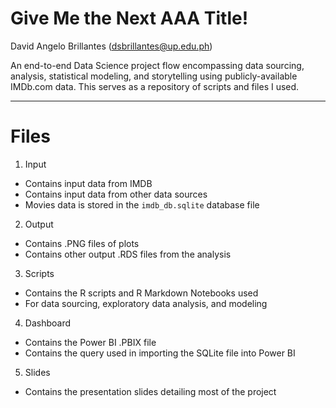 # Give Me the Next AAA Title!
David Angelo Brillantes (dsbrillantes@up.edu.ph)

An end-to-end Data Science project flow encompassing data sourcing, analysis, statistical modeling, and storytelling using publicly-available IMDb.com data. This serves as a repository of scripts and files I used.

------------------------------

# Files

1. Input
  - Contains input data from IMDB
  - Contains input data from other data sources
  - Movies data is stored in the `imdb_db.sqlite` database file
2. Output
  - Contains .PNG files of plots
  - Contains other output .RDS files from the analysis
3. Scripts
  - Contains the R scripts and R Markdown Notebooks used
  - For data sourcing, exploratory data analysis, and modeling
4. Dashboard
  - Contains the Power BI .PBIX file
  - Contains the query used in importing the SQLite file into Power BI
5. Slides
  - Contains the presentation slides detailing most of the project

